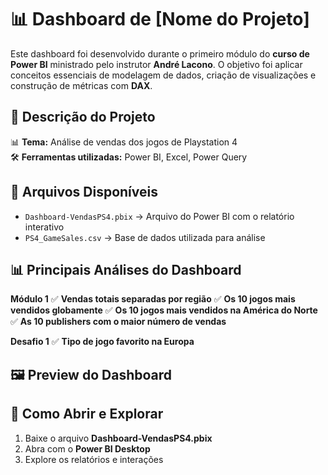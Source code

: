 # 📊 Dashboard de [Nome do Projeto]  

Este dashboard foi desenvolvido durante o primeiro módulo do **curso de Power BI** ministrado pelo instrutor **André Lacono**. O objetivo foi aplicar conceitos essenciais de modelagem de dados, criação de visualizações e construção de métricas com **DAX**.  

## 📌 **Descrição do Projeto**  
📊 **Tema:** Análise de vendas dos jogos de Playstation 4   
🛠️ **Ferramentas utilizadas:** Power BI, Excel, Power Query  

## 📂 **Arquivos Disponíveis**  
- `Dashboard-VendasPS4.pbix` → Arquivo do Power BI com o relatório interativo  
- `PS4_GameSales.csv` → Base de dados utilizada para análise    

## 📊 **Principais Análises do Dashboard**

**Módulo 1**
✅ **Vendas totais separadas por região** 
✅ **Os 10 jogos mais vendidos globamente** 
✅ **Os 10 jogos mais vendidos na América do Norte**
✅ **As 10 publishers com o maior número de vendas**

**Desafio 1**
✅ **Tipo de jogo favorito na Europa** 

## 🖼 **Preview do Dashboard**  
 

## 🔗 **Como Abrir e Explorar**  
1. Baixe o arquivo **Dashboard-VendasPS4.pbix**  
2. Abra com o **Power BI Desktop**  
3. Explore os relatórios e interações  

